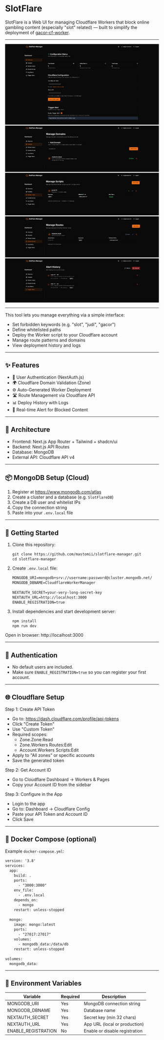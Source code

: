 SlotFlare
=========

SlotFlare is a Web UI for managing Cloudflare Workers that block online gambling content (especially "slot" related) — built to simplify the deployment of [gacor-cf-worker](https://github.com/mastomii/gacor-cf-worker).

---

![](images/01.png)
![](images/02.png)
![](images/03.png)
![](images/04.png)
![](images/05.png)

---

This tool lets you manage everything via a simple interface:
- Set forbidden keywords (e.g. "slot", "judi", "gacor")
- Define whitelisted paths
- Deploy the Worker script to your Cloudflare account
- Manage route patterns and domains
- View deployment history and logs

-------------------------
✨ Features
-------------------------

- 🔐 User Authentication (NextAuth.js)
- 🌍 Cloudflare Domain Validation (Zone)
- ⚙️ Auto-Generated Worker Deployment
- 🛣️ Route Management via Cloudflare API
- 📊 Deploy History with Logs
- 🚨 Real-time Alert for Blocked Content

-------------------------
🧠 Architecture
-------------------------

- Frontend: Next.js App Router + Tailwind + shadcn/ui
- Backend: Next.js API Routes
- Database: MongoDB
- External API: Cloudflare API v4

-------------------------
📦 MongoDB Setup (Cloud)
-------------------------

1. Register at https://www.mongodb.com/atlas
2. Create a cluster and a database (e.g. `SlotFlareDB`)
3. Create a DB user and whitelist IPs
4. Copy the connection string
5. Paste into your `.env.local` file

-------------------------
🚀 Getting Started
-------------------------

1. Clone this repository:
   ```
   git clone https://github.com/mastomii/slotflare-manager.git
   cd slotflare-manager
   ```

2. Create `.env.local` file:
   ```
   MONGODB_URI=mongodb+srv://username:password@cluster.mongodb.net/
   MONGODB_DBNAME=CloudflareWorkerManager

   NEXTAUTH_SECRET=your-very-long-secret-key
   NEXTAUTH_URL=http://localhost:3000
   ENABLE_REGISTRATION=true
   ```

3. Install dependencies and start development server:
   ```
   npm install
   npm run dev
   ```

Open in browser: http://localhost:3000

-------------------------
🔐 Authentication
-------------------------

- No default users are included.
- Make sure `ENABLE_REGISTRATION=true` so you can register your first account.

-------------------------
🌐 Cloudflare Setup
-------------------------

Step 1: Create API Token
- Go to: https://dash.cloudflare.com/profile/api-tokens
- Click "Create Token"
- Use "Custom Token"
- Required scopes:
    - Zone.Zone:Read
    - Zone.Workers Routes:Edit
    - Account.Workers Scripts:Edit
- Apply to "All zones" or specific accounts
- Save the generated token

Step 2: Get Account ID
- Go to Cloudflare Dashboard → Workers & Pages
- Copy your Account ID from the sidebar

Step 3: Configure in the App
- Login to the app
- Go to: Dashboard → Cloudflare Config
- Paste your API Token and Account ID
- Click Save

-------------------------
🐳 Docker Compose (optional)
-------------------------

Example `docker-compose.yml`:
```
version: '3.8'
services:
  app:
    build: .
    ports:
      - "3000:3000"
    env_file:
      - .env.local
    depends_on:
      - mongo
    restart: unless-stopped

  mongo:
    image: mongo:latest
    ports:
      - "27017:27017"
    volumes:
      - mongodb_data:/data/db
    restart: unless-stopped

volumes:
  mongodb_data:
```

-------------------------
📝 Environment Variables
-------------------------

Variable              | Required | Description
---------------------|----------|-----------------------------
MONGODB_URI           | Yes      | MongoDB connection string
MONGODB_DBNAME        | Yes      | Database name
NEXTAUTH_SECRET       | Yes      | Secret key (min 32 chars)
NEXTAUTH_URL          | Yes      | App URL (local or production)
ENABLE_REGISTRATION   | No       | Enable or disable registration